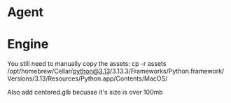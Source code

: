 
# Agent

# Engine

You still need to manually copy the assets:
cp -r assets /opt/homebrew/Cellar/python@3.13/3.13.3/Frameworks/Python.framework/Versions/3.13/Resources/Python.app/Contents/MacOS/

Also add centered.glb becuase it's size is over 100mb
